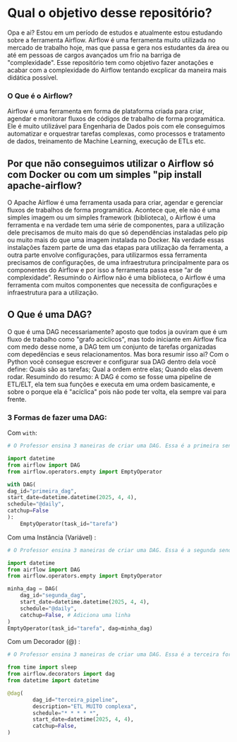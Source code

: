 # Qual o objetivo desse repositório?

Opa e ai? Estou em um período de estudos e atualmente estou estudando sobre a ferramenta Airflow. Airflow é uma ferramenta muito utilizada no mercado de trabalho hoje, mas que passa e gera nos estudantes da área ou até em pessoas de cargos avançados um frio na barriga de "complexidade". Esse repositório tem como objetivo fazer anotações e acabar com a complexidade do Airflow tentando excplicar da maneira mais didática possível.

### O Que é o Airflow?

Airflow é uma ferramenta em forma de plataforma criada para criar, agendar e monitorar fluxos de códigos de trabalho de forma programática. Ele é muito utilizável para Engenharia de Dados pois com ele conseguimos automatizar e orquestrar tarefas complexas, como processos e tratamento de dados, treinamento de Machine Learning, execução de ETLs etc.


## Por que não conseguimos utilizar o Airflow só com Docker ou com um simples "pip install apache-airflow?

O Apache Airflow é uma ferramenta usada para criar, agendar e gerenciar fluxos de trabalhos de forma programática. Acontece que, ele não é uma simples imagem ou um simples framework (biblioteca), o Airflow é uma ferramenta e na verdade tem uma série de componentes, para a utilização dele precisamos de muito mais do que só dependências instaladas pelo pip ou muito mais do que uma imagem instalada no Docker. Na verdade essas instalações fazem parte de uma das etapas para utilização da ferramenta, a outra parte envolve configurações, para utilizarmos essa ferramenta precisamos de configurações, de uma infraestrutura principalmente para os componentes do Airflow e por isso a ferramenta passa esse “ar de complexidade”. Resumindo o Airflow não é uma biblioteca, o Airflow é uma ferramenta com muitos componentes que necessita de configurações e infraestrutura para a utilização.


## O Que é uma DAG?

O que é uma DAG necessariamente? aposto que todos ja ouviram que é um fluxo de trabalho como "grafo acíclicos", mas todo iniciante em Airflow fica com medo desse nome, a DAG tem um conjunto de tarefas organizadas com depedências e seus relacionamentos. Mas bora resumir isso ai? Com o Python você consegue escrever e configurar sua DAG dentro dela você define: Quais são as tarefas; Qual a ordem entre elas; Quando elas devem rodar.
Resumindo do resumo: A DAG é como se fosse uma pipeline de ETL/ELT, ela tem sua funções e executa em uma ordem basicamente, e sobre o porque ela é "acíclica" pois não pode ter volta, ela sempre vai para frente.  

### 3 Formas de fazer uma DAG:

Com ```with```:

```python
# O Professor ensina 3 maneiras de criar uma DAG. Essa é a primeira sendo com um with, com esse with abrimos e fechamos um processo automaticamente, esse processo sendo a class DAG.

import datetime
from airflow import DAG
from airflow.operators.empty import EmptyOperator

with DAG(
dag_id="primeira_dag",
start_date=datetime.datetime(2025, 4, 4),
schedule="@daily",
catchup=False
):
    EmptyOperator(task_id="tarefa")
```

Com uma Instância (Variável) :
```python
# O Professor ensina 3 maneiras de criar uma DAG. Essa é a segunda sendo com uma instância (variável ), a nossa class DAG está sendo armazenada em uma instância e no final sendo executada por um Operador.

import datetime
from airflow import DAG
from airflow.operators.empty import EmptyOperator

minha_dag = DAG(
    dag_id="segunda_dag",
    start_date=datetime.datetime(2025, 4, 4),
    schedule="@daily",
    catchup=False, # Adiciona uma linha
)
EmptyOperator(task_id="tarefa", dag=minha_dag)
```

Com um Decorador (@) :
```python
# O Professor ensina 3 maneiras de criar uma DAG. Essa é a terceira forma sendo com Decoradores.

from time import sleep
from airflow.decorators import dag
from datetime import datetime

@dag(
        dag_id="terceira_pipeline",
        description="ETL MUITO complexa",
        schedule="* * * * *",
        start_date=datetime(2025, 4, 4),
        catchup=False,
)
```
